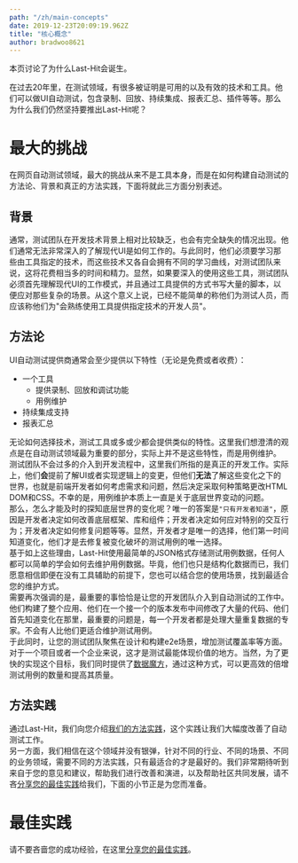 ```yaml
---
path: "/zh/main-concepts"
date: 2019-12-23T20:09:19.962Z
title: "核心概念"
author: bradwoo8621
---
```


<p class="sub-title">本页讨论了为什么Last-Hit会诞生。</p>

在过去20年里，在测试领域，有很多被证明是可用的以及有效的技术和工具。他们可以做UI自动测试，包含录制、回放、持续集成、报表汇总、插件等等。那么为什么我们仍然坚持要推出Last-Hit呢？

# 最大的挑战
在网页自动测试领域，最大的挑战从来不是工具本身，而是在如何构建自动测试的方法论、背景和真正的方法实践，下面将就此三方面分别表述。

## 背景
通常，测试团队在开发技术背景上相对比较缺乏，也会有完全缺失的情况出现。他们通常无法非常深入的了解现代UI是如何工作的。与此同时，他们必须要学习那些由工具指定的技术，而这些技术又各自会拥有不同的学习曲线，对测试团队来说，这将花费相当多的时间和精力。显然，如果要深入的使用这些工具，测试团队必须首先理解现代UI的工作模式，并且通过工具提供的方式书写大量的脚本，以便应对那些复杂的场景。从这个意义上说，已经不能简单的称他们为测试人员，而应该称他们为"会熟练使用工具提供指定技术的开发人员"。

## 方法论
UI自动测试提供商通常会至少提供以下特性（无论是免费或者收费）：
- 一个工具
  - 提供录制、回放和调试功能
  - 用例维护
- 持续集成支持
- 报表汇总

无论如何选择技术，测试工具或多或少都会提供类似的特性。这里我们想澄清的观点是在自动测试领域最为重要的部分，实际上并不是这些特性，而是用例维护。  
测试团队不会过多的介入到开发流程中，这里我们所指的是真正的开发工作。实际上，他们**会**提前了解UI或者实现逻辑上的变更，但他们**无法**了解这些变化之下的世界，也就是前端开发者如何考虑需求和问题，然后决定采取何种策略更改HTML DOM和CSS。不幸的是，用例维护本质上一直是关于底层世界变动的问题。  
那么，怎么才能及时的探知底层世界的变化呢？唯一的答案是`"只有开发者知道"`，原因是开发者决定如何改善底层框架、库和组件；开发者决定如何应对特别的交互行为；开发者决定如何修复问题等等。显然，开发者才是唯一的选择，他们第一时间知道变化，他们才是去修复被变化破坏的测试用例的唯一选择。  
基于如上这些理由，Last-Hit使用最简单的JSON格式存储测试用例数据，任何人都可以简单的学会如何去维护用例数据。毕竟，他们也只是结构化数据而已，我们愿意相信即便在没有工具辅助的前提下，您也可以结合您的使用场景，找到最适合您的维护方式。  
需要再次强调的是，最重要的事恰恰是让您的开发团队介入到自动测试的工作中。他们构建了整个应用、他们在一个接一个的版本发布中间修改了大量的代码、他们首先知道变化在那里，最重要的问题是，每一个开发者都是处理大量重复数据的专家。不会有人比他们更适合维护测试用例。  
于此同时，让您的测试团队聚焦在设计和构建e2e场景，增加测试覆盖率等方面。对于一个项目或者一个企业来说，这才是测试最能体现价值的地方。当然，为了更快的实现这个目标，我们同时提供了[数据魔方](/zh/data-matrix/)，通过这种方式，可以更高效的倍增测试用例的数量和提高其质量。

## 方法实践
通过Last-Hit，我们向您介绍[我们的方法实践](/zh/thinking-in-last-hit/)，这个实践让我们大幅度改善了自动测试工作。  
另一方面，我们相信在这个领域并没有银弹，针对不同的行业、不同的场景、不同的业务领域，需要不同的方法实践，只有最适合的才是最好的。我们非常期待听到来自于您的意见和建议，帮助我们进行改善和演进，以及帮助社区共同发展，请不吝[分享您的最佳实践](https://github.com/last-hit-aab/last-hit-pages-src)给我们，下面的小节正是为您而准备。

# 最佳实践
请不要吝啬您的成功经验，在这里[分享您的最佳实践](https://github.com/last-hit-aab/last-hit-pages-src)。